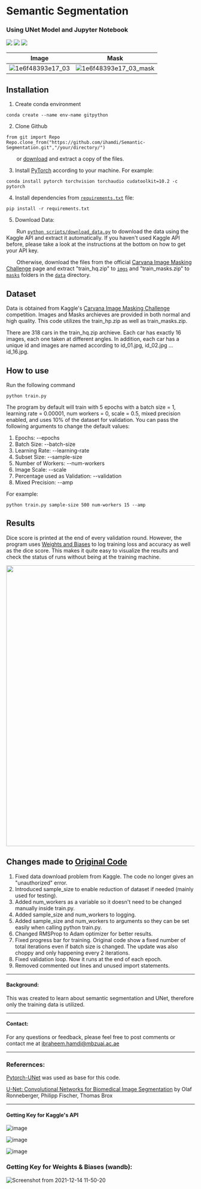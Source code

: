 # Semantic Segmentation 
### Using UNet Model and Jupyter Notebook
<a href="https://www.python.org/"><img src="https://img.shields.io/badge/python-v3.9.7-blue.svg?logo=python&style=for-the-badge" /></a>
<a href="https://www.anaconda.org/"><img src="https://img.shields.io/badge/conda-v4.10.3-blue.svg?logo=conda&style=for-the-badge" /></a>
<a href="https://pytorch.org/"><img src="https://img.shields.io/badge/PyTorch-v1.10.0-red.svg?logo=PyTorch&style=for-the-badge" /></a>

Image             |  Mask
:-------------------------:|:-------------------------:
![1e6f48393e17_03](https://user-images.githubusercontent.com/93069949/144007961-93770b5f-541d-4c4e-bd36-0c5cac4f2d41.jpg) | ![1e6f48393e17_03_mask](https://user-images.githubusercontent.com/93069949/144008010-61a6c9cd-eb48-426b-9351-8971c05bd0db.gif)

## Installation
1. Create conda environment
```
conda create --name env-name gitpython
```

2. Clone Github
```
from git import Repo
Repo.clone_from("https://github.com/ihamdi/Semantic-Segmentation.git","/your/directory/")
```
&nbsp;&nbsp;&nbsp;&nbsp;&nbsp;&nbsp; or [download](https://github.com/ihamdi/Semantic-Segmentation/archive/refs/heads/main.zip) and extract a copy of the files.

3. Install [PyTorch](https://pytorch.org/get-started/locally/) according to your machine. For example:
```
conda install pytorch torchvision torchaudio cudatoolkit=10.2 -c pytorch
```

4. Install dependencies from [`requirements.txt`](https://github.com/ihamdi/Semantic-Segmentation/blob/main/requirements.txt) file:
```
pip install -r requirements.txt
```

5. Download Data:

&nbsp;&nbsp;&nbsp;&nbsp;&nbsp;&nbsp; Run [`python scripts/download_data.py`](https://github.com/ihamdi/Semantic-Segmentation/blob/main/scripts/download_data.py) to download the data using the Kaggle API and extract it automatically. If you haven't used Kaggle API before, please take a look at the instructions at the bottom on how to get your API key.

&nbsp;&nbsp;&nbsp;&nbsp;&nbsp;&nbsp; Otherwise, download the files from the official [Carvana Image Masking Challenge](https://www.kaggle.com/c/carvana-image-masking-challenge/data) page and extract "train_hq.zip" to [`imgs`](https://github.com/ihamdi/Semantic-Segmentation/tree/main/data/imgs) and "train_masks.zip" to [`masks`](https://github.com/ihamdi/Semantic-Segmentation/tree/main/data/masks) folders in the [`data`](https://github.com/ihamdi/Semantic-Segmentation/tree/main/data) directory.

## Dataset
Data is obtained from Kaggle's [Carvana Image Masking Challenge](https://www.kaggle.com/c/carvana-image-masking-challenge) competition. Images and Masks archieves are provided in both normal and high quality. This code utilizes the train_hp.zip as well as train_masks.zip. 

There are 318 cars in the train_hq.zip archieve. Each car has exactly 16 images, each one taken at different angles. In addition, each car has a unique id and images are named according to id_01.jpg, id_02.jpg ... id_16.jpg.

## How to use
Run the following command
```
python train.py
```
The program by default will train with 5 epochs with a batch size = 1, learning rate = 0.00001, num workers = 0, scale = 0.5, mixed precision enabled, and uses 10% of the dataset for validation. You can pass the following arguments to change the default values:
1. Epochs: --epochs
2. Batch Size: --batch-size
3. Learning Rate: --learning-rate
4. Subset Size: --sample-size
5. Number of Workers: --num-workers
6. Image Scale: --scale
7. Percentage used as Validation: --validation
8. Mixed Precision: --amp

For example:
```
python train.py sample-size 500 num-workers 15 --amp
```

## Results
Dice score is printed at the end of every validation round. However, the program uses [Weights and Biases](https://wandb.ai/home) to log training loss and accuracy as well as the dice score. This makes it quite easy to visualize the results and check the status of runs without being at the training machine.

<p align="center">
  <img width="750" src="https://user-images.githubusercontent.com/93069949/144018168-bf8f72ba-040d-4f52-bf59-0426710f1755.png">
</p>

## Changes made to [Original Code](https://github.com/milesial/Pytorch-UNet)
1. Fixed data download problem from Kaggle. The code no longer gives an "unauthorized" error.
2. Introduced sample_size to enable reduction of dataset if needed (mainly used for testing).
3. Added num_workers as a variable so it doesn't need to be changed manually inside train.py.
4. Added sample_size and num_workers to logging.
5. Added sample_size and num_workers to arguments so they can be set easily when calling python train.py.
6. Changed RMSProp to Adam optimizer for better results.
7. Fixed progress bar for training. Original code show a fixed number of total iterations even if batch size is changed. The update was also choppy and only happening every 2 iterations.
8. Fixed validation loop. Now it runs at the end of each epoch.
9. Removed commented out lines and unused import statements.

---

#### Background:

This was created to learn about semantic segmentation and UNet, therefore only the training data is utilized.

---

#### Contact:

For any questions or feedback, please feel free to post comments or contact me at ibraheem.hamdi@mbzuai.ac.ae

---

### Referernces:

[Pytorch-UNet](https://github.com/milesial/Pytorch-UNet) was used as base for this code.

[U-Net: Convolutional Networks for Biomedical Image Segmentation](https://arxiv.org/abs/1505.04597) by Olaf Ronneberger, Philipp Fischer, Thomas Brox

---

#### Getting Key for Kaggle's API

![image](https://user-images.githubusercontent.com/93069949/144188576-d457568e-7cd2-42f2-ba08-9c41143d674d.png)

![image](https://user-images.githubusercontent.com/93069949/144188635-705e1e29-92ae-4aba-be66-0e1d2e1c29ca.png)

![image](https://user-images.githubusercontent.com/93069949/144188696-f535f9c8-3ed8-4e1b-8f0d-179d7e5be2a2.png)

### Getting Key for Weights & Biases (wandb):

![Screenshot from 2021-12-14 11-50-20](https://user-images.githubusercontent.com/93069949/145955435-3a354138-f962-4271-85c7-053d487920c7.png)
